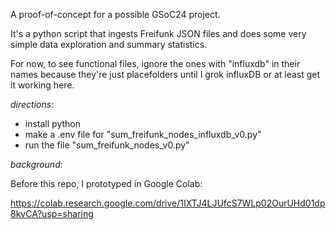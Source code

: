 A proof-of-concept for a possible GSoC24 project.

It's a python script that ingests Freifunk JSON files and does some very simple data exploration and summary statistics.

For now, to see functional files, ignore the ones with "influxdb" in their names because they're just placefolders until I grok influxDB or at least get it working here.

*directions:*

- install python
- make a .env file for "sum_freifunk_nodes_influxdb_v0.py"
- run the file "sum_freifunk_nodes_v0.py"

*background:*

Before this repo, I prototyped in Google Colab:

https://colab.research.google.com/drive/1IXTJ4LJUfcS7WLp02OurUHd01dp8kvCA?usp=sharing

